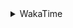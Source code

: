 <details>
 <summary>WakaTime</summary>

<!--START_SECTION:waka-->
![Profile Views](http://img.shields.io/badge/Profile%20Views-0-blue)

**🐱 My GitHub Data** 

> 🏆 511 Contributions in the Year 2021
 > 
> 📦 249.5 kB Used in GitHub's Storage 
 > 
> 🚫 Not Opted to Hire
 > 
> 📜 52 Public Repositories 
 > 
> 🔑 1 Private Repository 
 > 
**I'm an Early 🐤** 

```text
🌞 Morning    51 commits     ███░░░░░░░░░░░░░░░░░░░░░░   14.87% 
🌆 Daytime    143 commits    ██████████░░░░░░░░░░░░░░░   41.69% 
🌃 Evening    127 commits    █████████░░░░░░░░░░░░░░░░   37.03% 
🌙 Night      22 commits     █░░░░░░░░░░░░░░░░░░░░░░░░   6.41%

```
📅 **I'm Most Productive on Thursday** 

```text
Monday       54 commits     ████░░░░░░░░░░░░░░░░░░░░░   15.74% 
Tuesday      48 commits     ███░░░░░░░░░░░░░░░░░░░░░░   13.99% 
Wednesday    50 commits     ███░░░░░░░░░░░░░░░░░░░░░░   14.58% 
Thursday     63 commits     ████░░░░░░░░░░░░░░░░░░░░░   18.37% 
Friday       47 commits     ███░░░░░░░░░░░░░░░░░░░░░░   13.7% 
Saturday     42 commits     ███░░░░░░░░░░░░░░░░░░░░░░   12.24% 
Sunday       39 commits     ██░░░░░░░░░░░░░░░░░░░░░░░   11.37%

```


📊 **This Week I Spent My Time On** 

```text
⌚︎ Time Zone: Asia/Shanghai

💬 Programming Languages: 
Other                    4 hrs 47 mins       ███████░░░░░░░░░░░░░░░░░░   30.95% 
Go                       4 hrs 45 mins       ███████░░░░░░░░░░░░░░░░░░   30.75% 
Markdown                 2 hrs 50 mins       ████░░░░░░░░░░░░░░░░░░░░░   18.37% 
JavaScript               1 hr 18 mins        ██░░░░░░░░░░░░░░░░░░░░░░░   8.47% 
Python                   30 mins             ░░░░░░░░░░░░░░░░░░░░░░░░░   3.25%

🔥 Editors: 
VS Code                  15 hrs 25 mins      █████████████████████████   99.63% 
IntelliJ                 3 mins              ░░░░░░░░░░░░░░░░░░░░░░░░░   0.37%

🐱‍💻 Projects: 
matcloud                 6 hrs 13 mins       ██████████░░░░░░░░░░░░░░░   40.21% 
overlay2                 2 hrs 41 mins       ████░░░░░░░░░░░░░░░░░░░░░   17.37% 
blog                     2 hrs 8 mins        ███░░░░░░░░░░░░░░░░░░░░░░   13.83% 
leetcode                 1 hr 18 mins        ██░░░░░░░░░░░░░░░░░░░░░░░   8.43% 
tmp                      43 mins             █░░░░░░░░░░░░░░░░░░░░░░░░   4.68%

💻 Operating System: 
Windows                  8 hrs 8 mins        █████████████░░░░░░░░░░░░   52.55% 
Linux                    7 hrs 20 mins       ███████████░░░░░░░░░░░░░░   47.45%

```

**I Mostly Code in Go** 

```text
Go                       16 repos            ███████████░░░░░░░░░░░░░░   47.06% 
Java                     9 repos             ██████░░░░░░░░░░░░░░░░░░░   26.47% 
Python                   2 repos             █░░░░░░░░░░░░░░░░░░░░░░░░   5.88% 
Vue                      2 repos             █░░░░░░░░░░░░░░░░░░░░░░░░   5.88% 
C#                       1 repo              ░░░░░░░░░░░░░░░░░░░░░░░░░   2.94%

```


**Timeline**

![Chart not found](https://raw.githubusercontent.com/MaoLongLong/MaoLongLong/main/charts/bar_graph.png) 


 Last Updated on 25/10/2021
<!--END_SECTION:waka-->

</details>
